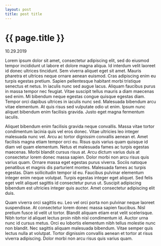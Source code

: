 ```yaml
---
layout: post
title: post title
---
```


{{ page.title }}
================

<p class="meta">10.29.2019</p>

Lorem ipsum dolor sit amet, consectetur adipiscing elit, sed do eiusmod tempor incididunt ut labore et dolore magna aliqua. Id interdum velit laoreet id donec ultrices tincidunt. Sem viverra aliquet eget sit amet. Mauris pharetra et ultrices neque ornare aenean euismod. Cras adipiscing enim eu turpis egestas pretium. Sapien pellentesque habitant morbi tristique senectus et netus. In iaculis nunc sed augue lacus. Aliquam faucibus purus in massa tempor nec feugiat. Vitae suscipit tellus mauris a diam maecenas sed enim. Mi bibendum neque egestas congue quisque egestas diam. Tempor orci dapibus ultrices in iaculis nunc sed. Malesuada bibendum arcu vitae elementum. At quis risus sed vulputate odio ut enim. Ipsum nunc aliquet bibendum enim facilisis gravida. Justo eget magna fermentum iaculis.

Aliquet bibendum enim facilisis gravida neque convallis. Massa vitae tortor condimentum lacinia quis vel eros donec. Vitae ultricies leo integer malesuada nunc vel. Arcu ac tortor dignissim convallis aenean et. Amet facilisis magna etiam tempor orci eu. Risus quis varius quam quisque id diam vel quam elementum. Netus et malesuada fames ac turpis egestas maecenas. Morbi blandit cursus risus at. Arcu dictum varius duis at consectetur lorem donec massa sapien. Dolor morbi non arcu risus quis varius quam. Ornare massa eget egestas purus viverra. Sociis natoque penatibus et magnis dis parturient montes. Malesuada fames ac turpis egestas. Diam sollicitudin tempor id eu. Faucibus pulvinar elementum integer enim neque volutpat. Turpis egestas integer eget aliquet. Sed felis eget velit aliquet sagittis id consectetur purus ut. Suscipit adipiscing bibendum est ultricies integer quis auctor. Amet consectetur adipiscing elit duis.

Quam viverra orci sagittis eu. Leo vel orci porta non pulvinar neque laoreet suspendisse. At consectetur lorem donec massa sapien faucibus. Nisl pretium fusce id velit ut tortor. Blandit aliquam etiam erat velit scelerisque. Nibh tortor id aliquet lectus proin nibh nisl condimentum id. Auctor urna nunc id cursus metus. Orci eu lobortis elementum nibh tellus molestie nunc non blandit. Nec sagittis aliquam malesuada bibendum. Vitae semper quis lectus nulla at volutpat. Tortor dignissim convallis aenean et tortor at risus viverra adipiscing. Dolor morbi non arcu risus quis varius quam.
